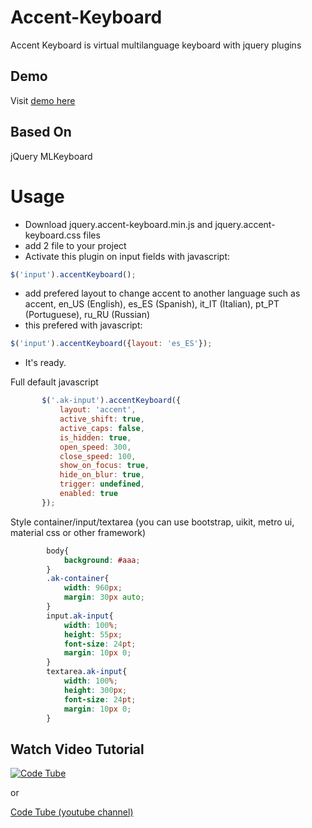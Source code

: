 # Accent-Keyboard
Accent Keyboard is virtual multilanguage keyboard with jquery plugins

## Demo
Visit [demo here](http://htmlpreview.github.io/?https://github.com/tghazali/Accent-Keyboard/blob/master/demo.html)

## Based On
jQuery MLKeyboard

# Usage
* Download jquery.accent-keyboard.min.js and jquery.accent-keyboard.css files
* add 2 file to your project
* Activate this plugin on input fields with javascript: 
```javascript
$('input').accentKeyboard();
```
* add prefered layout to change accent to another language such as accent, en_US (English), es_ES (Spanish), it_IT (Italian), pt_PT (Portuguese), ru_RU (Russian) 
* this prefered with javascript: 
```javascript
$('input').accentKeyboard({layout: 'es_ES'});
```
* It's ready.

 Full default javascript
 ```javascript
        $('.ak-input').accentKeyboard({
            layout: 'accent',
            active_shift: true,
            active_caps: false,
            is_hidden: true,
            open_speed: 300,
            close_speed: 100,
            show_on_focus: true,
            hide_on_blur: true,
            trigger: undefined,
            enabled: true
        });
```
Style container/input/textarea (you can use bootstrap, uikit, metro ui, material css or other framework)
```css
        body{
            background: #aaa;
        }
        .ak-container{
            width: 960px;
            margin: 30px auto;
        }
        input.ak-input{
            width: 100%;
            height: 55px;
            font-size: 24pt;
            margin: 10px 0;
        }
        textarea.ak-input{
            width: 100%;
            height: 300px;
            font-size: 24pt;
            margin: 10px 0;
        }
```
## Watch Video Tutorial
[![Code Tube](https://img.youtube.com/vi/1tjw0fj669E/0.jpg)](https://www.youtube.com/watch?v=1tjw0fj669E)

or

[Code Tube (youtube channel)](https://youtu.be/1tjw0fj669E)
